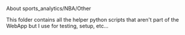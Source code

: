 About sports_analytics/NBA/Other

This folder contains all the helper python scripts that aren't part of the WebApp but I use for testing, setup, etc...